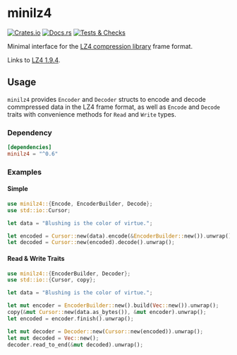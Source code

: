 # minilz4

[![Crates.io](https://img.shields.io/crates/v/minilz4)](https://crates.io/crates/minilz4)
[![Docs.rs](https://img.shields.io/docsrs/minilz4)](https://docs.rs/minilz4)
[![Tests & Checks](https://img.shields.io/github/actions/workflow/status/Systemcluster/minilz4/tests.yml?label=tests%20%26%20checks)](https://github.com/Systemcluster/minilz4/actions/workflows/tests.yml)

Minimal interface for the [LZ4 compression library](https://github.com/lz4/lz4) frame format.

Links to [LZ4 1.9.4](https://github.com/lz4/lz4/releases/tag/v1.9.4).

## Usage

`minilz4` provides `Encoder` and `Decoder` structs to encode and decode commpressed data in the LZ4 frame format, as well as `Encode` and `Decode` traits with convenience methods for `Read` and `Write` types.

### Dependency

```toml
[dependencies]
minilz4 = "^0.6"
```

### Examples

#### Simple

```rust
use minilz4::{Encode, EncoderBuilder, Decode};
use std::io::Cursor;

let data = "Blushing is the color of virtue.";

let encoded = Cursor::new(data).encode(&EncoderBuilder::new()).unwrap();
let decoded = Cursor::new(encoded).decode().unwrap();
```

#### Read & Write Traits

```rust
use minilz4::{EncoderBuilder, Decoder};
use std::io::{Cursor, copy};

let data = "Blushing is the color of virtue.";

let mut encoder = EncoderBuilder::new().build(Vec::new()).unwrap();
copy(&mut Cursor::new(data.as_bytes()), &mut encoder).unwrap();
let encoded = encoder.finish().unwrap();

let mut decoder = Decoder::new(Cursor::new(encoded)).unwrap();
let mut decoded = Vec::new();
decoder.read_to_end(&mut decoded).unwrap();
```
